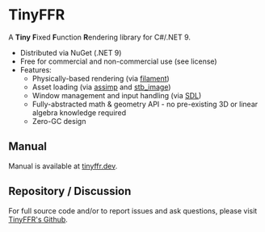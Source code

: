 # TinyFFR

A **Tiny** **F**ixed **F**unction **R**endering library for C#/.NET 9.

* Distributed via NuGet (.NET 9)
* Free for commercial and non-commercial use (see license)
* Features:
  * Physically-based rendering (via [filament](https://github.com/google/filament))
  * Asset loading (via [assimp](https://github.com/assimp/assimp) and [stb_image](https://github.com/nothings/stb))
  * Window management and input handling (via [SDL](https://github.com/libsdl-org/SDL))
  * Fully-abstracted math & geometry API - no pre-existing 3D or linear algebra knowledge required
  * Zero-GC design

## Manual

Manual is available at [tinyffr.dev](https://tinyffr.dev).

## Repository / Discussion

For full source code and/or to report issues and ask questions, please visit [TinyFFR's Github](https://github.com/Egodystonic/TinyFFR).
